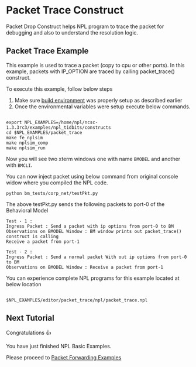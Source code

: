# Packet Trace Construct

Packet Drop Construct helps NPL program to trace the packet for debugging and also to understand the resolution logic.

## Packet Trace Example 
This example is used to trace a packet (copy to cpu or other ports).
In this example, packets with IP_OPTION are traced by calling packet_trace() construct.


To execute this example, follow below steps

1. Make sure [build environment](https://github.com/nplang/NPL-Tutorials#npl-build-enivronment) was properly setup as described earlier
2. Once the environmental variables were setup execute below commands. 
````

export NPL_EXAMPLES=/home/npl/ncsc-1.3.3rc3/examples/npl_tidbits/constructs
cd $NPL_EXAMPLES/packet_trace
make fe_nplsim
make nplsim_comp
make nplsim_run

````

Now you will see two xterm windows one with name ```BMODEL``` and another with ```BMCLI```. 

You can now inject packet using below command  from original console widow where you compiled the NPL code. 

````
python bm_tests/corp_net/testPkt.py

````

The above testPkt.py sends the following packets to port-0 of the Behavioral Model

````
Test - 1 :
Ingress Packet : Send a packet with ip options from port-0 to BM
Observations on BMODEL Window : BM window prints out packet_trace() construct is calling
Receive a packet from port-1

Test - 2 :
Ingress Packet : Send a normal packet With out ip options from port-0 to BM
Observations on BMODEL Window : Receive a packet from port-1

````

You can experience complete NPL programs for this example located at below location

````

$NPL_EXAMPLES/editor/packet_trace/npl/packet_trace.npl

````

## Next Tutorial 

Congratulations :+1:

You have just finished NPL Basic Examples. 

Please proceed to [Packet Forwarding Examples](https://github.com/nplang/NPL-Example-Applications)
